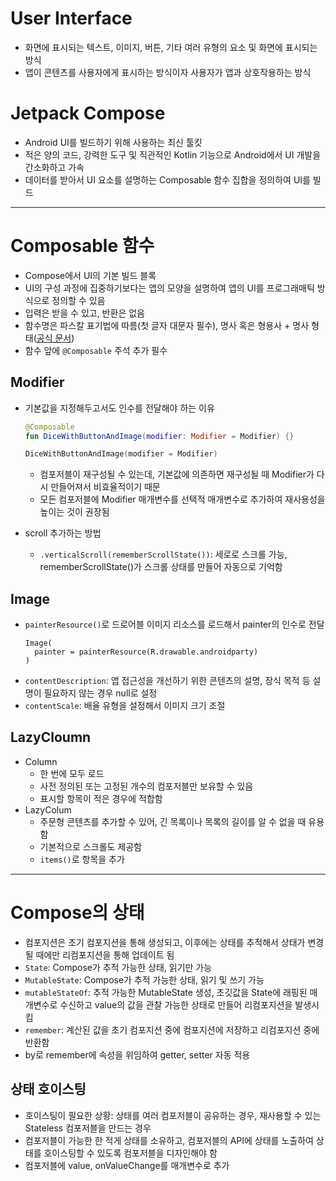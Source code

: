 # User Interface

- 화면에 표시되는 텍스트, 이미지, 버튼, 기타 여러 유형의 요소 및 화면에 표시되는 방식
- 앱이 콘텐츠를 사용자에게 표시하는 방식이자 사용자가 앱과 상호작용하는 방식

# Jetpack Compose

- Android UI를 빌드하기 위해 사용하는 최신 툴킷
- 적은 양의 코드, 강력한 도구 및 직관적인 Kotlin 기능으로 Android에서 UI 개발을 간소화하고 가속
- 데이터를 받아서 UI 요소를 설명하는 Composable 함수 집합을 정의하여 UI를 빌드

---

# Composable 함수

- Compose에서 UI의 기본 빌드 블록
- UI의 구성 과정에 집중하기보다는 앱의 모양을 설명하여 앱의 UI를 프로그래매틱 방식으로 정의할 수 있음
- 입력은 받을 수 있고, 반환은 없음
- 함수명은 파스칼 표기법에 따름(첫 글자 대문자 필수), 명사 혹은 형용사 + 명사 형태([공식 문서](https://github.com/androidx/androidx/blob/androidx-main/compose/docs/compose-api-guidelines.md#naming-unit-composable-functions-as-entities))
- 함수 앞에 `@Composable` 주석 추가 필수

## Modifier

- 기본값을 지정해두고서도 인수를 전달해야 하는 이유

  ```kotlin
  @Composable
  fun DiceWithButtonAndImage(modifier: Modifier = Modifier) {}

  DiceWithButtonAndImage(modifier = Modifier)
  ```

  - 컴포저블이 재구성될 수 있는데, 기본값에 의존하면 재구성될 때 Modifier가 다시 만들어져서 비효율적이기 때문
  - 모든 컴포저블에 Modifier 매개변수를 선택적 매개변수로 추가하여 재사용성을 높이는 것이 권장됨

- scroll 추가하는 방법
  - `.verticalScroll(rememberScrollState())`: 세로로 스크롤 가능, rememberScrollState()가 스크롤 상태를 만들어 자동으로 기억함

## Image

- `painterResource()`로 드로어블 이미지 리소스를 로드해서 painter의 인수로 전달
  ```
  Image(
    painter = painterResource(R.drawable.androidparty)
  )
  ```
- `contentDescription`: 앱 접근성을 개선하기 위한 콘텐츠의 설명, 장식 목적 등 설명이 필요하지 않는 경우 null로 설정
- `contentScale`: 배율 유형을 설정해서 이미지 크기 조절

## LazyCloumn

- Column
  - 한 번에 모두 로드
  - 사전 정의된 또는 고정된 개수의 컴포저블만 보유할 수 있음
  - 표시할 항목이 적은 경우에 적합함
- LazyColum
  - 주문형 콘텐츠를 추가할 수 있어, 긴 목록이나 목록의 길이를 알 수 없을 때 유용함
  - 기본적으로 스크롤도 제공함
  - `items()`로 항목을 추가

---

# Compose의 상태

- 컴포지션은 초기 컴포지션을 통해 생성되고, 이후에는 상태를 추적해서 상태가 변경될 때에만 리컴포지션을 통해 업데이트 됨
- `State`: Compose가 추적 가능한 상태, 읽기만 가능
- `MutableState`: Compose가 추적 가능한 상태, 읽기 및 쓰기 가능
- `mutableStateOf`: 추적 가능한 MutableState 생성, 초깃값을 State에 래핑된 매개변수로 수신하고 value의 값을 관찰 가능한 상태로 만들어 리컴포지션을 발생시킴
- `remember`: 계산된 값을 초기 컴포지션 중에 컴포지션에 저장하고 리컴포지션 중에 반환함
- by로 remember에 속성을 위임하여 getter, setter 자동 적용

## 상태 호이스팅

- 호이스팅이 필요한 상황: 상태를 여러 컴포저블이 공유하는 경우, 재사용할 수 있는 Stateless 컴포저블을 만드는 경우
- 컴포저블이 가능한 한 적게 상태를 소유하고, 컴포저블의 API에 상태를 노출하여 상태를 호이스팅할 수 있도록 컴포저블을 디자인해야 함
- 컴포저블에 value, onValueChange를 매개변수로 추가
